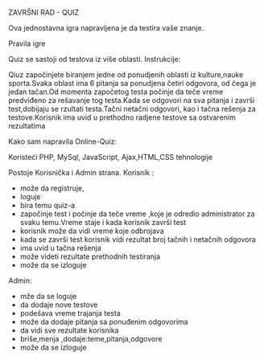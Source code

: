 ZAVRŠNI RAD - QUIZ

Ova jednostavna igra napravljena je da testira vaše znanje.

Pravila igre

Quiz se sastoji od testova iz više oblasti. Instrukcije:

Qiuz započinjete biranjem jedne od ponudjenih oblasti iz kulture,nauke sporta.Svaka oblast ima 6 pitanja sa ponudjena četiri odgovora,
od čega je jedan tačan.Od momenta započetog testa počinje da teče vreme predviđeno za rešavanje tog testa.Kada se odgovori na sva pitanja i
završi test,dobijaju se rzultati testa.Tačni netačni odgovori, kao i tačna rešenja za testove.Korisnik ima uvid u prethodno radjene testove 
sa ostvarenim rezultatima

Kako sam napravila Online-Quiz:

Koristeći PHP, MySql, JavaScript, Ajax,HTML,CSS tehnologije

Postoje  Korisnička i Admin strana.
Korisnik :
- može da registruje,
- loguje
- bira temu quiz-a
- započinje test i počinje da teče vreme ,koje je odredio administrator za svaku temu.Vreme staje i kada korisnik završi test
- korisnik može da vidi vreme koje odbrojava
- kada se završi test korisnik vidi rezultat broj tačnih i netačnih odgovora
- ima uvid u tačna rešenja
- može videti rezultate prethodnih testiranja
- može da se izloguje

Admin:
- mže da se loguje
- da dodaje nove testove
- podešava vreme trajanja testa
- može da dodaje pitanja sa ponuđenim odgovorima
- da vidi sve rezultate korisnika
- briše,menja ,dodaje:teme,pitanja,odgovore
-  može da se izloguje

